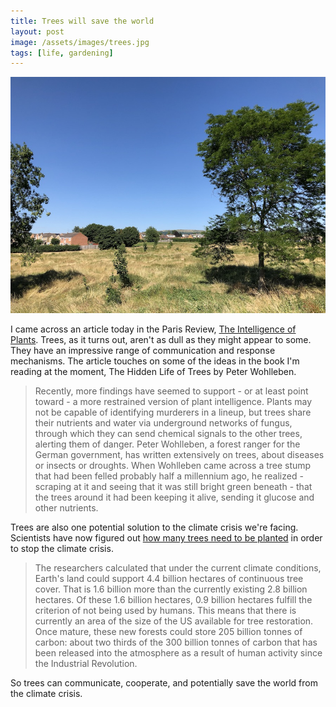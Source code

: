 ```yaml
---
title: Trees will save the world
layout: post
image: /assets/images/trees.jpg
tags: [life, gardening]
---
```


![Trees in a field with blue sky](/assets/images/trees.jpg)

I came across an article today in the Paris Review, [The Intelligence of Plants](https://www.theparisreview.org/blog/2019/09/26/the-intelligence-of-plants/). Trees, as it turns out, aren't as dull as they might appear to some. They have an impressive range of communication and response mechanisms. The article touches on some of the ideas in the book I'm reading at the moment, The Hidden Life of Trees by Peter Wohlleben.

> Recently, more findings have seemed to support - or at least point toward - a more restrained version of plant intelligence. Plants may not be capable of identifying murderers in a lineup, but trees share their nutrients and water via underground networks of fungus, through which they can send chemical signals to the other trees, alerting them of danger. Peter Wohlleben, a forest ranger for the German government, has written extensively on trees, about diseases or insects or droughts. When Wohlleben came across a tree stump that had been felled probably half a millennium ago, he realized - scraping at it and seeing that it was still bright green beneath - that the trees around it had been keeping it alive, sending it glucose and other nutrients.

Trees are also one potential solution to the climate crisis we're facing. Scientists have now figured out [how many trees need to be planted](https://www.goodnewsnetwork.org/how-many-trees-to-plant-to-stop-climate-crisis/) in order to stop the climate crisis.

> The researchers calculated that under the current climate conditions, Earth's land could support 4.4 billion hectares of continuous tree cover. That is 1.6 billion more than the currently existing 2.8 billion hectares. Of these 1.6 billion hectares, 0.9 billion hectares fulfill the criterion of not being used by humans. This means that there is currently an area of the size of the US available for tree restoration. Once mature, these new forests could store 205 billion tonnes of carbon: about two thirds of the 300 billion tonnes of carbon that has been released into the atmosphere as a result of human activity since the Industrial Revolution.

So trees can communicate, cooperate, and potentially save the world from the climate crisis.
